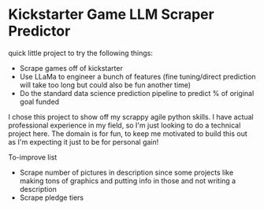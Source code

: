 # Kickstarter Game LLM Scraper Predictor

quick little project to try the following things:
- Scrape games off of kickstarter
- Use LLaMa to engineer a bunch of features (fine tuning/direct prediction will take too long but could also be fun 
another time)
- Do the standard data science prediction pipeline to predict % of original goal funded

I chose this project to show off my scrappy agile python skills. I have actual professional experience in my field, so
I'm just looking to do a technical project here. The domain is for fun, to keep me motivated to build this out as I'm
expecting it just to be for personal gain!


To-improve list
- Scrape number of pictures in description since some projects like making tons of graphics and putting info in those 
and not writing a description
- Scrape pledge tiers